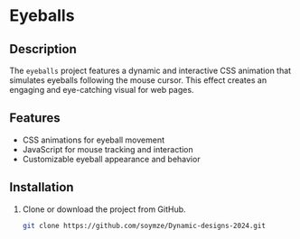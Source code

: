 # Eyeballs

## Description
The `eyeballs` project features a dynamic and interactive CSS animation that simulates eyeballs following the mouse cursor. This effect creates an engaging and eye-catching visual for web pages.

## Features
- CSS animations for eyeball movement
- JavaScript for mouse tracking and interaction
- Customizable eyeball appearance and behavior

## Installation
1. Clone or download the project from GitHub.
   ```bash
   git clone https://github.com/soymze/Dynamic-designs-2024.git
